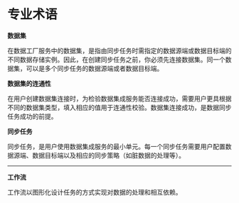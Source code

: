 # **专业术语**

**数据集**

在数据工厂服务中的数据集，是指由同步任务时需指定的数据源端或数据目标端的不同数据存储实例。因此，在创建同步任务之前，你必须先连接数据集。同一个数据集，可以是多个同步任务的数据源端或者数据目标端。

**数据集的连通性**

在用户创建数据集连接时，为检验数据集成服务能否连接成功，需要用户更具根据不同的数据集类型，填入相应的值用于连通性校验。数据集连接成功，是数据同步任务成功的前提。

**同步任务**

同步任务，是用户使用数据集成服务的最小单元。每一个同步任务需要用户配置数据源端、数据目标端以及相应的同步策略（如脏数据的处理等）。

****

**工作流**

工作流以图形化设计任务的方式实现对数据的处理和相互依赖。